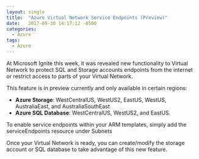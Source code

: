 ```yaml
---
layout: single
title:  "Azure Virtual Network Service Endpoints (Preview)"
date:   2017-09-30 14:17:12 -0500
categories:
  - Azure
tags:
  - Azure
---
```


At Microsoft Ignite this week, it was revealed new functionality to Virtual Network to protect SQL and Storage accounts endpoints from the internet or restrict access to parts of your Virtual Network.

This feature is in preview currently and only available in certain regions:
* **Azure Storage**: WestCentralUS, WestUS2, EastUS, WestUS, AustraliaEast, and AustraliaSouthEast
* **Azure SQL Database**: WestCentralUS, WestUS2, and EastUS.

To enable service endpoints within your ARM templates, simply add the serviceEndpoints resource under Subnets

<script src="https://gist.github.com/erleonard/5c2d03e1af3a3fd7a558aed2e4fd76bb.js"></script>

Once your Virtual Network is ready, you can create/modify the storage account or SQL database to take advantage of this new feature.
